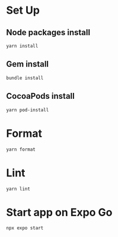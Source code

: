 # Set Up

## Node packages install

```
yarn install
```

## Gem install

```
bundle install
```

## CocoaPods install

```
yarn pod-install
```

# Format

```
yarn format
```

# Lint

```
yarn lint
```

# Start app on Expo Go

```
npx expo start
```
